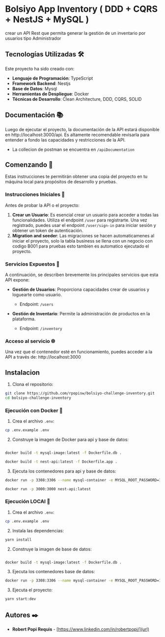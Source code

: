 # Bolsiyo App Inventory ( DDD + CQRS + NestJS + MySQL )

crear un API Rest que permita generar la gestión de un inventario por usuarios
tipo Administrador

## Tecnologías Utilizadas 🛠️

Este proyecto ha sido creado con:

- **Lenguaje de Programación**: TypeScript
- **Framework Backend**: Nestjs
- **Base de Datos**: Mysql
- **Herramientas de Despliegue**: Docker
- **Técnicas de Desarrollo**: Clean Architecture, DDD, CQRS, SOLID

## Documentación 📚

Luego de ejecutar el proyecto, la documentación de la API estará disponible en http://localhost:3000/api. 
Es altamente recomendable revisarla para entender a fondo las capacidades y restricciones de la API.

* La collecion de postman se encuentra en `/apiDocumentation`

## Comenzando 🚀

Estas instrucciones te permitirán obtener una copia del proyecto en tu máquina local para propósitos de desarrollo y pruebas.

### Instrucciones Iniciales 📝

Antes de probar la API o el proyecto:

1. **Crear un Usuario**: Es esencial crear un usuario para acceder a todas las funcionalidades. Utiliza el endpoint `/user` para registrarte. Una vez registrado, puedes usar el endpoint `/user/sign-in` para iniciar sesión y obtener un token de autenticación.
2. **Migration and seeder**: Las migraciones se hacen automaticamenes al iniciar el proyecto, solo la tabla business se llena con un negocio con codigo B001 para pruebas esto tambien es automatico ejecutado el proyecto.

### Servicios Expuestos 🔌

A continuación, se describen brevemente los principales servicios que esta API expone:


- **Gestión de Usuarios**: Proporciona capacidades crear de usuarios y loguearte como usuario.

    - Endpoint: `/users`

- **Gestión de Inventario**: Permite la administración de productos en la plataforma.

    - Endpoint: `/inventory`

### Acceso al servicio 🌐

Una vez que el contenedor esté en funcionamiento, puedes acceder a la API a través de:
http://localhost:3000

## Instalacion 

1. Clona el repositorio:

```bash
git clone https://github.com/rpopisw/bolsiyo-challenge-inventory.git
cd bolsiyo-challenge-inventory
```

### Ejecución con Docker 🔧


1. Crea el archivo `.env`:

```bash
cp .env.example .env
```

2. Construye la imagen de Docker para api y base de datos:

```bash

docker build -t mysql-image:latest -f Dockerfile.db .
```
```bash
docker build -t nest-api:latest -f Dockerfile.app .
```

3. Ejecuta los contenedores para api y base de datos:

```bash
docker run -p 3308:3306 --name mysql-container -e MYSQL_ROOT_PASSWORD=12345678 -e MYSQL_DATABASE=inventory -d mysql-image:latest
```
```bash
docker run -p 3000:3000 nest-api:latest
```
### Ejecución LOCAl 🔧

1. Crea el archivo `.env`:

```bash
cp .env.example .env
```

2. Instala las dependencias:

```bash
yarn install
```
2. Construye la imagen de base de datos:

```bash

docker build -t mysql-image:latest -f Dockerfile.db .
```

3. Ejecuta los contenedores  base de datos:

```bash
docker run -p 3308:3306 --name mysql-container -e MYSQL_ROOT_PASSWORD=12345678 -e MYSQL_DATABASE=inventory -d mysql-image:latest
```

3. Ejecuta el proyecto:

```bash
yarn start:dev
```


## Autores ✒️

* **Robert Popi Requis** - [https://www.linkedin.com/in/robertpopi/](url)
